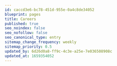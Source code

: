 ```yaml
---
id: caccd3e6-bc78-451d-955e-0a4c8de34052
blueprint: pages
title: Careers
published: true
seo_noindex: false
seo_nofollow: false
seo_canonical_type: entry
sitemap_change_frequency: weekly
sitemap_priority: 0.5
updated_by: 6d26d0a8-ff9c-4c3e-a25e-7e036508908c
updated_at: 1659354052
---
```

